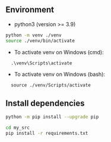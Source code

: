 
## Environment
- python3 (version >= 3.9)

```bash
python -m venv ./venv
source ./venv/bin/activate
```

- To activate venv on Windows (cmd): 
```
  .\venv\Scripts\activate
```
- To activate venv on Windows (bash):
```
  source ./venv/Scripts/activate
```

## Install dependencies
```bash
python -m pip install --upgrade pip

cd my_src
pip install -r requirements.txt
```

